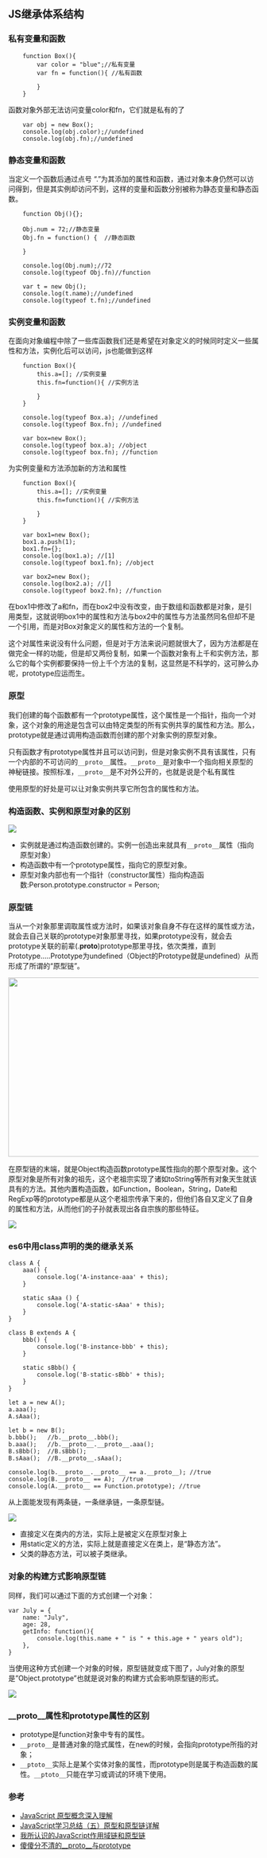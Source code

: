 ## JS继承体系结构

### 私有变量和函数

```
    function Box(){
        var color = "blue";//私有变量
        var fn = function(){ //私有函数
            
        }
    }
```

函数对象外部无法访问变量color和fn，它们就是私有的了

```
    var obj = new Box();
    console.log(obj.color);//undefined
    console.log(obj.fn);//undefined
```

### 静态变量和函数

当定义一个函数后通过点号 “.”为其添加的属性和函数，通过对象本身仍然可以访问得到，但是其实例却访问不到，这样的变量和函数分别被称为静态变量和静态函数。

```
    function Obj(){};

    Obj.num = 72;//静态变量
    Obj.fn = function() {  //静态函数
        
    }  
    
    console.log(Obj.num);//72
    console.log(typeof Obj.fn)//function
    
    var t = new Obj();
    console.log(t.name);//undefined
    console.log(typeof t.fn);//undefined
```

### 实例变量和函数

在面向对象编程中除了一些库函数我们还是希望在对象定义的时候同时定义一些属性和方法，实例化后可以访问，js也能做到这样

```
    function Box(){
        this.a=[]; //实例变量
        this.fn=function(){ //实例方法
                    
        }
    }
            
    console.log(typeof Box.a); //undefined
    console.log(typeof Box.fn); //undefined
            
    var box=new Box();
    console.log(typeof box.a); //object
    console.log(typeof box.fn); //function
```

为实例变量和方法添加新的方法和属性

```
    function Box(){
        this.a=[]; //实例变量
        this.fn=function(){ //实例方法
       
        }
    }
            
    var box1=new Box();
    box1.a.push(1);
    box1.fn={};
    console.log(box1.a); //[1]
    console.log(typeof box1.fn); //object

    var box2=new Box();
    console.log(box2.a); //[]
    console.log(typeof box2.fn); //function
```

在box1中修改了a和fn，而在box2中没有改变，由于数组和函数都是对象，是引用类型，这就说明box1中的属性和方法与box2中的属性与方法虽然同名但却不是一个引用，而是对Box对象定义的属性和方法的一个复制。

这个对属性来说没有什么问题，但是对于方法来说问题就很大了，因为方法都是在做完全一样的功能，但是却又两份复制，如果一个函数对象有上千和实例方法，那么它的每个实例都要保持一份上千个方法的复制，这显然是不科学的，这可肿么办呢，prototype应运而生。


### 原型

我们创建的每个函数都有一个prototype属性，这个属性是一个指针，指向一个对象，这个对象的用途是包含可以由特定类型的所有实例共享的属性和方法。那么，prototype就是通过调用构造函数而创建的那个对象实例的原型对象。

只有函数才有prototype属性并且可以访问到，但是对象实例不具有该属性，只有一个内部的不可访问的`__proto__`属性。`__proto__`是对象中一个指向相关原型的神秘链接。按照标准，`__proto__`是不对外公开的，也就是说是个私有属性

使用原型的好处是可以让对象实例共享它所包含的属性和方法。

### 构造函数、实例和原型对象的区别

<img src="../images/js-constructor-proto-instance.png">

- 实例就是通过构造函数创建的。实例一创造出来就具有`__proto__`属性（指向原型对象）
- 构造函数中有一个prototype属性，指向它的原型对象。
- 原型对象内部也有一个指针（constructor属性）指向构造函数:Person.prototype.constructor = Person;

### 原型链

当从一个对象那里调取属性或方法时，如果该对象自身不存在这样的属性或方法，就会去自己关联的prototype对象那里寻找，如果prototype没有，就会去prototype关联的前辈(.__proto__)prototype那里寻找，依次类推，直到Prototype.….Prototype为undefined（Object的Prototype就是undefined）从而形成了所谓的“原型链”。

<img src="../images/js-proto-chain.png" style="width:640; height:360;">

在原型链的末端，就是Object构造函数prototype属性指向的那个原型对象。这个原型对象是所有对象的祖先，这个老祖宗实现了诸如toString等所有对象天生就该具有的方法。其他内置构造函数，如Function，Boolean，String，Date和RegExp等的prototype都是从这个老祖宗传承下来的，但他们各自又定义了自身的属性和方法，从而他们的子孙就表现出各自宗族的那些特征。

<img src="../images/js-proto-chain-function.png">

### es6中用class声明的类的继承关系

```
class A {
    aaa() {
        console.log('A-instance-aaa' + this);
    }

    static sAaa () {
        console.log('A-static-sAaa' + this);
    }
}

class B extends A {
    bbb() {
        console.log('B-instance-bbb' + this);
    }

    static sBbb() {
        console.log('B-static-sBbb' + this);
    }
}

let a = new A();
a.aaa();
A.sAaa();

let b = new B();
b.bbb();   //b.__proto__.bbb();
b.aaa();   //b.__proto__.__proto__.aaa();
B.sBbb();  //B.sBbb();
B.sAaa();  //B.__proto__.sAaa();

console.log(b.__proto__.__proto__ == a.__proto__); //true
console.log(B.__proto__ == A);  //true
console.log(A.__proto__ == Function.prototype); //true
```

从上面能发现有两条链，一条继承链，一条原型链。

<img src="../images/es6-class-proto-chain.png">

- 直接定义在类内的方法，实际上是被定义在原型对象上
- 用static定义的方法，实际上就是直接定义在类上，是“静态方法”。
- 父类的静态方法，可以被子类继承。

### 对象的构建方式影响原型链

同样，我们可以通过下面的方式创建一个对象：

```
var July = {
    name: "July",
    age: 28,
    getInfo: function(){
        console.log(this.name + " is " + this.age + " years old");
    },
}
```

当使用这种方式创建一个对象的时候，原型链就变成下图了，July对象的原型是”Object.prototype”也就是说对象的构建方式会影响原型链的形式。

<img src="../images/js-proto-chain-2.png">


### __proto__属性和prototype属性的区别

- prototype是function对象中专有的属性。 
- `__proto__`是普通对象的隐式属性，在new的时候，会指向prototype所指的对象； 
- `__ptoto__`实际上是某个实体对象的属性，而prototype则是属于构造函数的属性。`__ptoto__`只能在学习或调试的环境下使用。


### 参考

- [JavaScript 原型概念深入理解](https://funteas.com/topic/5a02e00971fc796e69dd918e)
- [JavaScript学习总结（五）原型和原型链详解](https://segmentfault.com/a/1190000000662547)
- [我所认识的JavaScript作用域链和原型链](https://funteas.com/topic/59f9a92b30b282a732b3439b)
- [傻傻分不清的__proto__与prototype](https://funteas.com/topic/59f96b5cadc582cf09ba7991)
